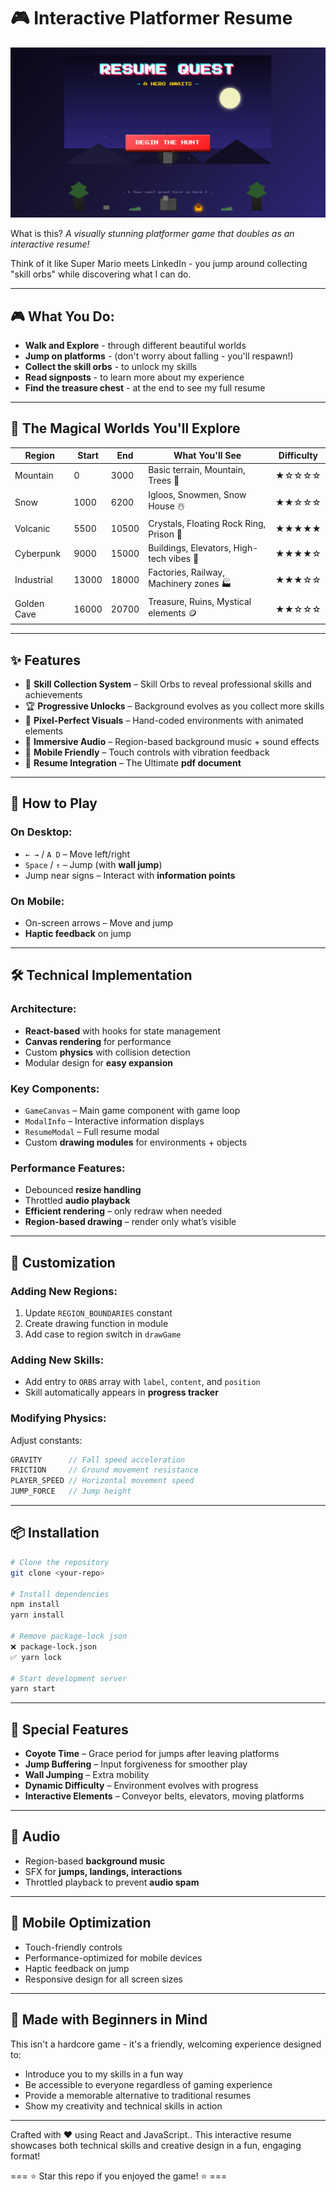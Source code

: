 # 🎮 Interactive Platformer Resume

![Platformer Resume Game](public/assets/banner.png) 

What is this? *A visually stunning platformer game that doubles as an interactive resume!*

Think of it like Super Mario meets LinkedIn - you jump around collecting "skill orbs" while discovering what I can do.

---

## 🎮 What You Do:
- **Walk and Explore** - through different beautiful worlds
- **Jump on platforms** - (don't worry about falling - you'll respawn!)
- **Collect the skill orbs** - to unlock my skills
- **Read signposts** - to learn more about my experience
- **Find the treasure chest** - at the end to see my full resume

---

## 🌄 The Magical Worlds You'll Explore

| Region       | Start | End   | What You'll See                           |   Difficulty   |
|--------------|-------|-------|-------------------------------------------|----------------|
| Mountain     | 0     | 3000  | Basic terrain, Mountain, Trees 🌲         |    ★☆☆☆☆    |
| Snow         | 1000  | 6200  | Igloos, Snowmen, Snow House ☃️            |    ★★☆☆☆    |
| Volcanic     | 5500  | 10500 | Crystals, Floating Rock Ring, Prison 🌋   |    ★★★★★    |
| Cyberpunk    | 9000  | 15000 | Buildings, Elevators, High-tech vibes 🌆  |    ★★★★☆    |
| Industrial   | 13000 | 18000 | Factories, Railway, Machinery zones 🏭    |    ★★★☆☆    |
| Golden Cave  | 16000 | 20700 | Treasure, Ruins, Mystical elements 🪙     |    ★★☆☆☆    |

---

## ✨ Features
- 🎯 **Skill Collection System** – Skill Orbs to reveal professional skills and achievements
- 🏆 **Progressive Unlocks** – Background evolves as you collect more skills  
- 🎨 **Pixel-Perfect Visuals** – Hand-coded environments with animated elements  
- 🎵 **Immersive Audio** – Region-based background music + sound effects  
- 📱 **Mobile Friendly** – Touch controls with vibration feedback
- 💼 **Resume Integration** – The Ultimate **pdf document**

---

## 🎯 How to Play

### On Desktop:
- `← →` / `A D` – Move left/right  
- `Space` / `↑` – Jump (with **wall jump**)  
- Jump near signs – Interact with **information points**  

### On Mobile:
- On-screen arrows – Move and jump  
- **Haptic feedback** on jump  

---

## 🛠️ Technical Implementation

### Architecture:
- **React-based** with hooks for state management  
- **Canvas rendering** for performance 
- Custom **physics** with collision detection  
- Modular design for **easy expansion**

### Key Components:
- `GameCanvas` – Main game component with game loop  
- `ModalInfo` – Interactive information displays  
- `ResumeModal` – Full resume modal  
- Custom **drawing modules** for environments + objects  

### Performance Features:
- Debounced **resize handling**  
- Throttled **audio playback**  
- **Efficient rendering** – only redraw when needed  
- **Region-based drawing** – render only what’s visible  

---

## 🎨 Customization

### Adding New Regions:
1. Update `REGION_BOUNDARIES` constant  
2. Create drawing function in module  
3. Add case to region switch in `drawGame`  

### Adding New Skills:
- Add entry to `ORBS` array with `label`, `content`, and `position`  
- Skill automatically appears in **progress tracker**  

### Modifying Physics:
Adjust constants:  
```js
GRAVITY      // Fall speed acceleration  
FRICTION     // Ground movement resistance  
PLAYER_SPEED // Horizontal movement speed  
JUMP_FORCE   // Jump height
```

---

## 📦 Installation

```bash
# Clone the repository
git clone <your-repo>

# Install dependencies
npm install
yarn install

# Remove package-lock json
❌ package-lock.json
✅ yarn lock

# Start development server
yarn start
```

---

## 🌟 Special Features
- **Coyote Time** – Grace period for jumps after leaving platforms  
- **Jump Buffering** – Input forgiveness for smoother play  
- **Wall Jumping** – Extra mobility  
- **Dynamic Difficulty** – Environment evolves with progress  
- **Interactive Elements** – Conveyor belts, elevators, moving platforms  

---

## 🎵 Audio
- Region-based **background music**  
- SFX for **jumps, landings, interactions**  
- Throttled playback to prevent **audio spam**  

---

## 📱 Mobile Optimization
- Touch-friendly controls  
- Performance-optimized for mobile devices  
- Haptic feedback on jump  
- Responsive design for all screen sizes  

---

## 🔰 Made with Beginners in Mind

This isn't a hardcore game - it's a friendly, welcoming experience designed to:

- Introduce you to my skills in a fun way
- Be accessible to everyone regardless of gaming experience
- Provide a memorable alternative to traditional resumes
- Show my creativity and technical skills in action

---

Crafted with ❤️ using React and JavaScript..
This interactive resume showcases both technical skills and creative design in a fun, engaging format!

=== ⭐ Star this repo if you enjoyed the game! ⭐ ===
